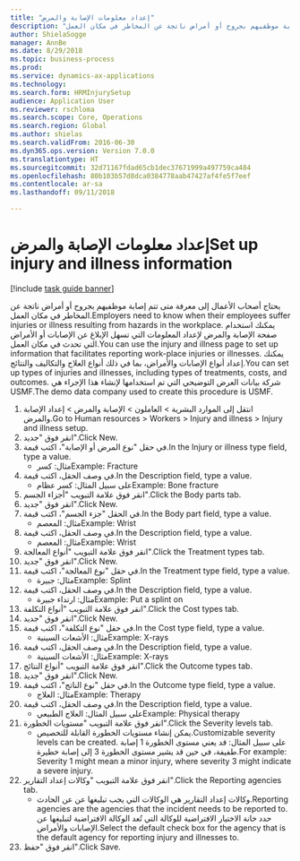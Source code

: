 ```yaml
--- 
title: "إعداد معلومات الإصابة والمرض"
description: "يحتاج أصحاب الأعمال إلى معرفة متى تتم إصابة موظفيهم بجروح أو أمراض ناتجة عن المخاطر في مكان العمل."
author: ShielaSogge
manager: AnnBe
ms.date: 8/29/2018
ms.topic: business-process
ms.prod: 
ms.service: dynamics-ax-applications
ms.technology: 
ms.search.form: HRMInjurySetup
audience: Application User
ms.reviewer: rschloma
ms.search.scope: Core, Operations
ms.search.region: Global
ms.author: shielas
ms.search.validFrom: 2016-06-30
ms.dyn365.ops.version: Version 7.0.0
ms.translationtype: HT
ms.sourcegitcommit: 32d71167fdad65cb1dec37671999a497759ca484
ms.openlocfilehash: 80b103b57d8dca0384778aab47427af4fe5f7eef
ms.contentlocale: ar-sa
ms.lasthandoff: 09/11/2018

---
```

# <a name="set-up-injury-and-illness-information"></a><span data-ttu-id="72b4f-103">إعداد معلومات الإصابة والمرض</span><span class="sxs-lookup"><span data-stu-id="72b4f-103">Set up injury and illness information</span></span>

[!include [task guide banner](../../includes/task-guide-banner.md)]

<span data-ttu-id="72b4f-104">يحتاج أصحاب الأعمال إلى معرفة متى تتم إصابة موظفيهم بجروح أو أمراض ناتجة عن المخاطر في مكان العمل.</span><span class="sxs-lookup"><span data-stu-id="72b4f-104">Employers need to know when their employees suffer injuries or illness resulting from hazards in the workplace.</span></span> <span data-ttu-id="72b4f-105">يمكنك استخدام صفحة الإصابة والمرض لإعداد المعلومات التي تسهل الإبلاغ عن الإصابات أو الأمراض التي تحدث في مكان العمل.</span><span class="sxs-lookup"><span data-stu-id="72b4f-105">You can use the injury and illness page to set up information that facilitates reporting work-place injuries or illnesses.</span></span> <span data-ttu-id="72b4f-106">يمكنك إعداد أنواع الإصابات والأمراض، بما في ذلك أنواع العلاج والتكاليف والنتائج.</span><span class="sxs-lookup"><span data-stu-id="72b4f-106">You can set up types of injuries and illnesses, including types of treatments, costs, and outcomes.</span></span> <span data-ttu-id="72b4f-107">شركة بيانات العرض التوضيحي التي تم استخدامها لإنشاء هذا الإجراء هي USMF.</span><span class="sxs-lookup"><span data-stu-id="72b4f-107">The demo data company used to create this procedure is USMF.</span></span>

1. <span data-ttu-id="72b4f-108">انتقل إلى الموارد البشرية > العاملون‬ > الإصابة والمرض > إعداد الإصابة والمرض.</span><span class="sxs-lookup"><span data-stu-id="72b4f-108">Go to Human resources > Workers > Injury and illness > Injury and illness setup.</span></span>
2. <span data-ttu-id="72b4f-109">انقر فوق "جديد".</span><span class="sxs-lookup"><span data-stu-id="72b4f-109">Click New.</span></span>
3. <span data-ttu-id="72b4f-110">في حقل "نوع المرض أو الإصابة"، اكتب قيمة.</span><span class="sxs-lookup"><span data-stu-id="72b4f-110">In the Injury or illness type field, type a value.</span></span>
    * <span data-ttu-id="72b4f-111">مثال: كسر</span><span class="sxs-lookup"><span data-stu-id="72b4f-111">Example: Fracture</span></span>  
4. <span data-ttu-id="72b4f-112">في وصف الحقل، اكتب قيمة.</span><span class="sxs-lookup"><span data-stu-id="72b4f-112">In the Description field, type a value.</span></span>
    * <span data-ttu-id="72b4f-113">على سبيل المثال: كسر عظام</span><span class="sxs-lookup"><span data-stu-id="72b4f-113">Example: Bone fracture</span></span>  
5. <span data-ttu-id="72b4f-114">انقر فوق علامة التبويب "أجزاء الجسم".</span><span class="sxs-lookup"><span data-stu-id="72b4f-114">Click the Body parts tab.</span></span>
6. <span data-ttu-id="72b4f-115">انقر فوق "جديد".</span><span class="sxs-lookup"><span data-stu-id="72b4f-115">Click New.</span></span>
7. <span data-ttu-id="72b4f-116">في الحقل "جزء الجسم"، اكتب قيمة.</span><span class="sxs-lookup"><span data-stu-id="72b4f-116">In the Body part field, type a value.</span></span>
    * <span data-ttu-id="72b4f-117">مثال: المعصم</span><span class="sxs-lookup"><span data-stu-id="72b4f-117">Example: Wrist</span></span>  
8. <span data-ttu-id="72b4f-118">في وصف الحقل، اكتب قيمة.</span><span class="sxs-lookup"><span data-stu-id="72b4f-118">In the Description field, type a value.</span></span>
    * <span data-ttu-id="72b4f-119">مثال: المعصم</span><span class="sxs-lookup"><span data-stu-id="72b4f-119">Example: Wrist</span></span>  
9. <span data-ttu-id="72b4f-120">انقر فوق علامة التبويب "أنواع المعالجة".</span><span class="sxs-lookup"><span data-stu-id="72b4f-120">Click the Treatment types tab.</span></span>
10. <span data-ttu-id="72b4f-121">انقر فوق "جديد".</span><span class="sxs-lookup"><span data-stu-id="72b4f-121">Click New.</span></span>
11. <span data-ttu-id="72b4f-122">في حقل "نوع المعالجة"، اكتب قيمة.</span><span class="sxs-lookup"><span data-stu-id="72b4f-122">In the Treatment type field, type a value.</span></span>
    * <span data-ttu-id="72b4f-123">مثال: جبيرة</span><span class="sxs-lookup"><span data-stu-id="72b4f-123">Example: Splint</span></span>  
12. <span data-ttu-id="72b4f-124">في وصف الحقل، اكتب قيمة.</span><span class="sxs-lookup"><span data-stu-id="72b4f-124">In the Description field, type a value.</span></span>
    * <span data-ttu-id="72b4f-125">مثال: ارتداء جبيرة</span><span class="sxs-lookup"><span data-stu-id="72b4f-125">Example: Put a splint on</span></span>  
13. <span data-ttu-id="72b4f-126">انقر فوق علامة التبويب "أنواع التكلفة‬".</span><span class="sxs-lookup"><span data-stu-id="72b4f-126">Click the Cost types tab.</span></span>
14. <span data-ttu-id="72b4f-127">انقر فوق "جديد".</span><span class="sxs-lookup"><span data-stu-id="72b4f-127">Click New.</span></span>
15. <span data-ttu-id="72b4f-128">في حقل "نوع التكلفة"، اكتب قيمة.</span><span class="sxs-lookup"><span data-stu-id="72b4f-128">In the Cost type field, type a value.</span></span>
    * <span data-ttu-id="72b4f-129">مثال: الأشعات السينية</span><span class="sxs-lookup"><span data-stu-id="72b4f-129">Example: X-rays</span></span>  
16. <span data-ttu-id="72b4f-130">في وصف الحقل، اكتب قيمة.</span><span class="sxs-lookup"><span data-stu-id="72b4f-130">In the Description field, type a value.</span></span>
    * <span data-ttu-id="72b4f-131">مثال: الأشعات السينية</span><span class="sxs-lookup"><span data-stu-id="72b4f-131">Example: X-rays</span></span>  
17. <span data-ttu-id="72b4f-132">انقر فوق علامة التبويب "أنواع النتائج".</span><span class="sxs-lookup"><span data-stu-id="72b4f-132">Click the Outcome types tab.</span></span>
18. <span data-ttu-id="72b4f-133">انقر فوق "جديد".</span><span class="sxs-lookup"><span data-stu-id="72b4f-133">Click New.</span></span>
19. <span data-ttu-id="72b4f-134">في حقل "نوع الناتج"، اكتب قيمة.</span><span class="sxs-lookup"><span data-stu-id="72b4f-134">In the Outcome type field, type a value.</span></span>
    * <span data-ttu-id="72b4f-135">مثال: العلاج</span><span class="sxs-lookup"><span data-stu-id="72b4f-135">Example: Therapy</span></span>  
20. <span data-ttu-id="72b4f-136">في وصف الحقل، اكتب قيمة.</span><span class="sxs-lookup"><span data-stu-id="72b4f-136">In the Description field, type a value.</span></span>
    * <span data-ttu-id="72b4f-137">على سبيل المثال: العلاج الطبيعي</span><span class="sxs-lookup"><span data-stu-id="72b4f-137">Example: Physical therapy</span></span>  
21. <span data-ttu-id="72b4f-138">انقر فوق علامة التبويب "مستويات الخطورة".</span><span class="sxs-lookup"><span data-stu-id="72b4f-138">Click the Severity levels tab.</span></span>
    * <span data-ttu-id="72b4f-139">يمكن إنشاء مستويات الخطورة القابلة للتخصيص.</span><span class="sxs-lookup"><span data-stu-id="72b4f-139">Customizable severity levels can be created.</span></span> <span data-ttu-id="72b4f-140">على سبيل المثال: قد يعني مستوى الخطورة 1 إصابة طفيفة، في حين قد يشير مستوى الخطورة 3 إلى إصابة خطيرة.</span><span class="sxs-lookup"><span data-stu-id="72b4f-140">For example: Severity 1 might mean a minor injury, where severity 3 might indicate a severe injury.</span></span>  
22. <span data-ttu-id="72b4f-141">انقر فوق علامة التبويب "وكالات إعداد التقارير".</span><span class="sxs-lookup"><span data-stu-id="72b4f-141">Click the Reporting agencies tab.</span></span>
    * <span data-ttu-id="72b4f-142">وكالات إعداد التقارير هي الوكالات التي يجب تبليغها عن عن الحادث.</span><span class="sxs-lookup"><span data-stu-id="72b4f-142">Reporting agencies are the agencies that the incident needs to be reported to.</span></span> <span data-ttu-id="72b4f-143">حدد خانة الاختيار الافتراضية للوكالة التي تُعد الوكالة الافتراضية لتبليغها عن الإصابات والأمراض.</span><span class="sxs-lookup"><span data-stu-id="72b4f-143">Select the default check box for the agency that is the default agency for reporting injury and illnesses to.</span></span>  
23. <span data-ttu-id="72b4f-144">انقر فوق "حفظ".</span><span class="sxs-lookup"><span data-stu-id="72b4f-144">Click Save.</span></span>


